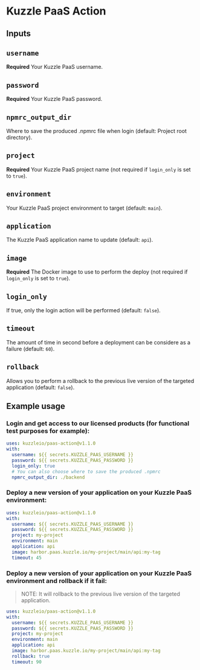 # Kuzzle PaaS Action

## Inputs

## `username`

**Required** Your Kuzzle PaaS username.

## `password`

**Required** Your Kuzzle PaaS password.

## `npmrc_output_dir`

Where to save the produced .npmrc file when login (default: Project root directory).

## `project`

**Required** Your Kuzzle PaaS project name (not required if `login_only` is set to `true`).

## `environment`

Your Kuzzle PaaS project environment to target (default: `main`).

## `application`

The Kuzzle PaaS application name to update (default: `api`).

## `image`

**Required** The Docker image to use to perform the deploy (not required if `login_only` is set to `true`).

## `login_only`

If true, only the login action will be performed (default: `false`).

## `timeout`

The amount of time in second before a deployment can be considere as a failure (default: `60`).

## `rollback`

Allows you to perform a rollback to the previous live version of the targeted application (default: `false`).



## Example usage

### Login and get access to our licensed products (for functional test purposes for example):

```yaml
uses: kuzzleio/paas-action@v1.1.0
with:
  username: ${{ secrets.KUZZLE_PAAS_USERNAME }}
  password: ${{ secrets.KUZZLE_PAAS_PASSWORD }}
  login_only: true
  # You can also choose where to save the produced .npmrc
  npmrc_output_dir: ./backend
```

### Deploy a new version of your application on your Kuzzle PaaS environment:

```yaml
uses: kuzzleio/paas-action@v1.1.0
with:
  username: ${{ secrets.KUZZLE_PAAS_USERNAME }}
  password: ${{ secrets.KUZZLE_PAAS_PASSWORD }}
  project: my-project
  environment: main
  application: api
  image: harbor.paas.kuzzle.io/my-project/main/api:my-tag
  timeout: 45 
```

### Deploy a new version of your application on your Kuzzle PaaS environment and rollback if it fail:

> NOTE: It will rollback to the previous live version of the targeted application.

```yaml
uses: kuzzleio/paas-action@v1.1.0
with:
  username: ${{ secrets.KUZZLE_PAAS_USERNAME }}
  password: ${{ secrets.KUZZLE_PAAS_PASSWORD }}
  project: my-project
  environment: main
  application: api
  image: harbor.paas.kuzzle.io/my-project/main/api:my-tag
  rollback: true
  timeout: 90
```
